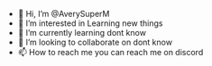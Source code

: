- 👋 Hi, I’m @AverySuperM
- 👀 I’m interested in Learning new things
- 🌱 I’m currently learning dont know 
- 💞️ I’m looking to collaborate on dont know
- 📫 How to reach me you can reach me on discord

<!---
AverySuperM/AverySuperM is a ✨ special ✨ repository because its `README.md` (this file) appears on your GitHub profile.
You can click the Preview link to take a look at your changes.
--->
